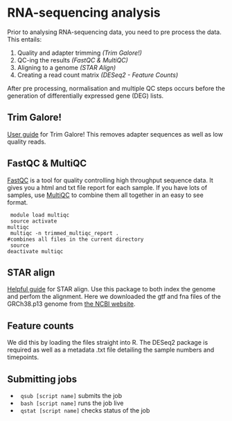 <h1> RNA-sequencing analysis </h1>

Prior to analysing RNA-sequencing data, you need to pre process the data. This entails:

<ol>
  <li>Quality and adapter trimming <i>(Trim Galore!)</i></li>
  <li>QC-ing the results <i>(FastQC & MultiQC)</i></li>
  <li>Aligning to a genome <i>(STAR Align)</i></li>
  <li> Creating a read count matrix <i>(DESeq2 - Feature Counts)</i></li>
</ol>

After pre processing, normalisation and multiple QC steps occurs before the generation of differentially expressed gene (DEG) lists.

<h2> Trim Galore! </h2>

<a href="https://github.com/FelixKrueger/TrimGalore/blob/master/Docs/Trim_Galore_User_Guide.md">User guide</a> for Trim Galore! This removes adapter sequences as well as low quality reads.

<h2> FastQC & MultiQC</h2>

<a href="https://www.bioinformatics.babraham.ac.uk/projects/fastqc/">FastQC</a> is a tool for quality controlling high throughput sequence data. It gives you a html and txt file report for each sample. If you have lots of samples, use <a href="https://multiqc.info/">MultiQC</a> to combine them all together in an easy to see format.

<code> module load multiqc </code> <br>
<code> source activate multiqc </code> <br>
<code> multiqc -n trimmed_multiqc_report . #combines all files in the current directory </code> <br>
<code> source deactivate multiqc </code>


<h2> STAR align </h2> 

<a href="https://hbctraining.github.io/Intro-to-rnaseq-hpc-O2/lessons/03_alignment.html">Helpful guide</a> for STAR align. Use this package to both index the genome and perfom the alignment. Here we downloaded the gtf and fna files of the GRCh38.p13 genome from <a href="https://www.ncbi.nlm.nih.gov/assembly/GCF_000001405.39">the NCBI website</a>.


<h2> Feature counts</h2>

We did this by loading the files straight into R. The DESeq2 package is required as well as a metadata .txt file detailing the sample numbers and timepoints.


<h2> Submitting jobs </h2>

<ul>

 <li><code> qsub [script name]</code> submits the job </li>
  <li><code> bash [script name]</code> runs the job live </li>
  <li><code> qstat [script name]</code> checks status of the job </li>
  </ul>
